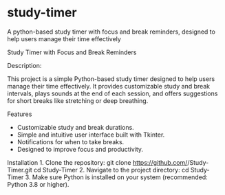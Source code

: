 # study-timer
A python-based study timer with focus and break reminders, designed to help users manage their time effectively

Study Timer with Focus and Break Reminders

Description:

This project is a simple Python-based study timer designed to help users manage their time effectively. It provides customizable study and break intervals, plays sounds at the end of each session, and offers suggestions for short breaks like stretching or deep breathing.

Features
- Customizable study and break durations.
- Simple and intuitive user interface built with Tkinter.
- Notifications for when to take breaks.
- Designed to improve focus and productivity.

Installation
      1. Clone the repository:
       git clone https://github.com/<your-username>/Study-Timer.git
cd Study-Timer
      2. Navigate to the project directory:
cd Study-Timer
      3. Make sure Python is installed on your system (recommended: Python 3.8 or higher).
